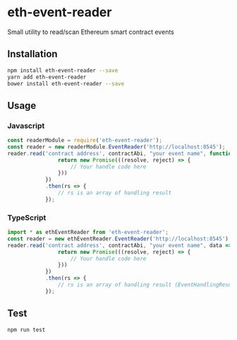 # eth-event-reader
Small utility to read/scan Ethereum smart contract events

## Installation 
```sh
npm install eth-event-reader --save
yarn add eth-event-reader
bower install eth-event-reader --save
```
## Usage
### Javascript
```javascript
const readerModule = require('eth-event-reader');
const reader = new readerModule.EventReader('http://localhost:8545');
reader.read('contract address', contractAbi, "your event name", function (data) {
                return new Promise(((resolve, reject) => {
                    // Your handle code here
                }))
            })
            .then(rs => {
                // rs is an array of handling result
            });
```

### TypeScript
```typescript
import * as ethEventReader from 'eth-event-reader';
const reader = new ethEventReader.EventReader('http://localhost:8545');
reader.read('contract address', contractAbi, "your event name", data => {
                return new Promise(((resolve, reject) => {
                    // Your handle code here
                }))
            })
            .then(rs => {
                // rs is an array of handling result (EventHandlingResult[])
            });
````

## Test 
```sh
npm run test
```

